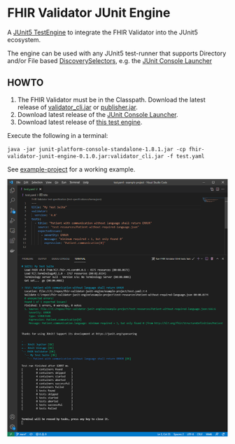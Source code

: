 # FHIR Validator JUnit Engine

A [JUnit5 TestEngine](https://software-matters.net/posts/custom-test-engine/) to integrate the FHIR Validator into the JUnit5 ecosystem.

The engine can be used with any JUnit5 test-runner that supports Directory and/or File based [DiscoverySelectors](https://junit.org/junit5/docs/5.8.1/api/org.junit.platform.engine/org/junit/platform/engine/DiscoverySelector.html), e.g. the [JUnit Console Launcher](https://junit.org/junit5/docs/current/user-guide/#running-tests-console-launcher)


## HOWTO
1. The FHIR Validator must be in the Classpath. Download the latest release of [validator_cli.jar](https://github.com/hapifhir/org.hl7.fhir.core/releases/latest/download/validator_cli.jar) or [publisher.jar](https://github.com/HL7/fhir-ig-publisher/releases/latest/download/publisher.jar).
2. Download latest release of the [JUnit Console Launcher](https://repo1.maven.org/maven2/org/junit/platform/junit-platform-console-standalone/1.8.1/junit-platform-console-standalone-1.8.1.jar).
3. Download latest release of [this test engine](https://github.com/navikt/fhir-validator-junit-engine/releases).

Execute the following in a terminal:
```
java -jar junit-platform-console-standalone-1.8.1.jar -cp fhir-validator-junit-engine-0.1.0.jar:validator_cli.jar -f test.yaml
```

See [example-project](example-project) for a working example.

![vscode-screenshot](docs/vscode-terminal.png)
